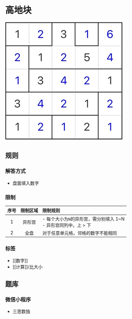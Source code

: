 # 高地块

![题](../images/高低块.png)

## 规则

### 解答方式

- 盘面填入数字

### 限制

| 序号  | 限制区域 | 限制规则                                        |
|:---:|:----:|:--------------------------------------------|
|  1  | 异形宫  | - 每个大小为`N`的异形宫，需分别填入 1~N<br/>- 异形宫同列中，上 > 下 |
|  2  |  全盘  | 对于任意单元格，邻格的数字不能相同                           |

### 标签

- [[数字]]
- [[计算]]/比大小

## 题库

### 微信小程序

- 三思数独
